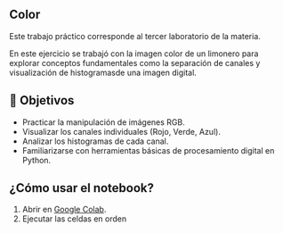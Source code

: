 ## Color

Este trabajo práctico corresponde al tercer laboratorio de la materia.

En este ejercicio se trabajó con la imagen color de un limonero para explorar conceptos fundamentales como la separación de canales y visualización de histogramasde una imagen digital.

## 🧪 Objetivos

- Practicar la manipulación de imágenes RGB.
- Visualizar los canales individuales (Rojo, Verde, Azul).
- Analizar los histogramas de cada canal.
- Familiarizarse con herramientas básicas de procesamiento digital en Python.

## ¿Cómo usar el notebook?

1. Abrir en [Google Colab](https://colab.research.google.com/).
2. Ejecutar las celdas en orden






